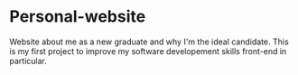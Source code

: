 # Personal-website
Website about me as a new graduate and why I'm the ideal candidate.
This is my first project to improve my software developement skills front-end in particular.
